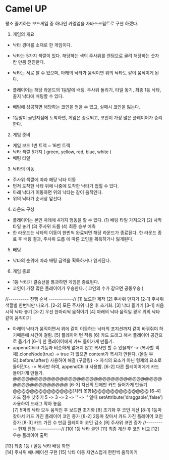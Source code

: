 # Camel UP

평소 즐겨하는 보드게임 중 하나인 카멜업을 자바스크립트로 구현 하겠다.

1. 게임의 개요
  - 낙타 경마를 소재로 한 게임이다.
  - 낙타는 5가지 색깔이 있다. 해당하는 색의 주사위를 랜덤으로 굴려 해당하는 숫자 칸 만큼 전진한다.
  - 낙타는 서로 탈 수 있으며, 아래의 낙타가 움직이면 위의 낙타도 같이 움직이게 된다.
    
  - 플레이어는 해당 라운드의 1등말에 배팅, 주사위 돌리기, 타일 놓기, 최종 1등 낙타, 꼴지 낙타에 배팅할 수 있다.
  - 배팅에 성공하면 해당하는 코인을 얻을 수 있고, 실패시 코인을 잃는다.
  - 1등말이 골인지점에 도착하면, 게임은 종료되고, 코인이 가장 많은 플레이어가 승리한다.

2. 게임 준비 
  - 게임 보드 1번 트랙 ~ 16번 트랙
  - 낙타 색깔 5가지 ( green, yellow, red, blue, white )
  - 배팅 타일   
3. 낙타의 이동
  - 주사위 색깔에 따라 해당 낙타 이동
  - 먼저 도착한 낙타 위에 나중에 도착한 낙타가 업힐 수 있다.
  - 아래 낙타가 이동하면 위의 낙타는 같이 움직인다.
  - 위의 낙타가 순서상 앞선다.   
4. 라운드 구성
  - 플레이어는 본인 차례에 4가지 행동을 할 수 있다.
    (1) 배팅 타일 가져오기
    (2) 사막 타일 놓기
    (3) 주사위 드롭
    (4) 최종 승부 예측
  - 한 라운드는 낙타의 이동이 한번씩 완료되면 해당 라운드가 종료된다.
    한 라운드 종료 후 배팅 결과, 주사위 드롭 에 따른 코인을 획득하거나 잃게된다.      
5. 배팅
  - 낙타의 순위에 따라 배팅 금액을 획득하거나 잃게된다.
6. 게임 종료
  - 1등 낙타가 결승선을 통과하면 게임은 종료된다.
  - 코인이 가장 많은 플레이어가 우승한다. ( 코인의 수가 같으면 공동우승 )

//---------- 진행 순서 ------------//
[1] 보드판 제작
[2] 주사위 던지기
  [2-1] 주사위 색깔별 한번씩만 나오기.
  [2-2] 모든 주사위 나온 후 초기화.
[3] 낙타 옮기기
  [3-1] 처음 시작 낙타 놓기
  [3-2] 우선 한마리씩 움직이기
[4] 아래의 낙타 움직일 경우 위의 낙타 같이 움직이기
  - 아래의 낙타가 움직이면서 위에 같이 이동하는 낙타의 포지션까지 같이 바꿔줘야 하기때문에 시간이 걸림.
[5] 플레이어 턴 적용
[6] 카드 드래그 해서 플레이어 공간으로 옮기기
  [6-1] 한 플레이어에게 카드 들어가게 만들기.
  - appendChild 기능과 비슷하게 없애지 않고 복사만 할 수 있을까?
  -> (복사할 객체).cloneNode(true) -> true 가 없으면 content가 복사가 안된다.
    (옮길 부모).before/.after() 사용하여 해결 (구글링) -> 자식의 요소가 아닌 형제의 요소로 들어간다.
  -> 복사만 하여, appendChild 사용함.
  [6-2] 다른 플레이어에게 카드 들어가게 만들기.
  @@@@@@@@@@@@@@@@@@@@@@@@@@@@@@@@@@@@@@@@@@@@@@@@ [6-3] 자신의 턴에만 카드 들어가게 만들기 @@@@@@@@@@@@@@[처리 못함]@@@@@@@@@@@@@
  [6-4] 카드 점수 낮추기 5 -> 3 -> 2 -> ''
  -> '' 일때 setAttribute('draggable','false') 사용하여 드래그 막아 놓음.   
[7] 5마리 낙타 모두 움직인 후 보드판 초기화
[8] 초기화 후 코인 계산
  [8-1] 1등마 찾아서 카드 가진 플레이어 코인 증가
  [8-2] 2등마 찾아서 카드 가진 플레이어 코인 증가
  [8-3] 카드 가진 수 만큼 플레이어 코인 감소
[9] 주사위 코인 증가
//---------- 현재 진행 ------------//
[10] 1등 낙타 골인 
[11] 최종 계산 후 코인 비교
[12] 우승 플레이어 출력

[13] 최종 1등 / 꼴등 낙타 배팅 화면  
[14] 주사위 애니메이션 구현
[15] 낙타 이동 자연스럽게 한칸씩 움직이기
